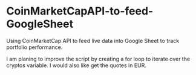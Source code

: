 # CoinMarketCapAPI-to-feed-GoogleSheet
 Using CoinMarketCap API to feed live data into Google Sheet to track portfolio performance. 

 I am planing to improve the script by creating a for loop to iterate over the cryptos variable. I would also like get the quotes in EUR. 
